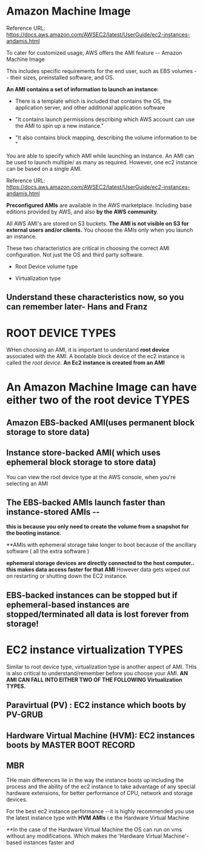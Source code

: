 # Amazon Machine Image

Reference URL: https://docs.aws.amazon.com/AWSEC2/latest/UserGuide/ec2-instances-andamis.html

To cater for customized usage, AWS offers the AMI feature -- Amazon Machine Image

This includes specific requirements for the end user, such as EBS volumes -- their sizes, preinstalled software, and OS.

**An AMI contains a set of information to launch an instance:**


  * There is a template which is included that contains the OS, the application server, and other additional application software

  * "It contains launch permissions describing which AWS account can use the AMI to spin up a new instance."

  * "It also contains block mapping, describing the volume information to be "

You are able to specify which AMI while launching an instance. An AMI can be used to launch multiple/ as many as required. However, one ec2 instance can be based on a single AMI.

Reference URL: https://docs.aws.amazon.com/AWSEC2/latest/UserGuide/ec2-instances-andamis.html

**Preconfigured AMIs** are available in the AWS marketplace. Including base editions provided by AWS, and also **by the AWS community**.

All AWS AMI's are stored on S3 buckets. **The AMI is not visible on S3 for external users and/or clients.** You choose the AMIs only when you launch an instance.

These two characteristics are critical in choosing the correct AMI configuration. Not just the OS and third party software.

  * Root Device volume type

  * Virtualization type

## Understand these characteristics now, so you can remember later- Hans and Franz

# ROOT DEVICE TYPES

WHen choosing an AMI, it is important to understand **root device** associated with the AMI.
A bootable block device of the ec2 instance is called the *root device*.
**An Ec2 instance is created from an AMI**

# An Amazon Machine Image can have either two of the root device TYPES

## Amazon EBS-backed AMI(uses permanent block storage to store data)
## Instance store-backed AMI( which uses ephemeral block storage to store data)

You can view the root device type at the AWS console, when you're selecting an AMI

## The EBS-backed AMIs launch faster than instance-stored AMIs --
**this is because you only need to create the volume from a snapshot for the booting instance.**

**AMIs with ephemeral storage take longer to boot because of the ancillary software ( all the extra software )

**ephemeral storage devices are directly connected to the host computer.. this makes data access faster for that AMI** However data gets wiped out on restarting or shutting down the EC2 instance.

## EBS-backed instances can be stopped but if ephemeral-based instances are stopped/terminated all data is lost forever from storage!

# EC2 instance virtualization TYPES

Similar to root device type, virtualization type is another aspect of AMI. THis is also critical to understand/remember before you choose your AMI. **AN AMI CAN FALL INTO EITHER TWO OF THE FOLLOWING Virtualization TYPES.**

## Paravirtual (PV) : EC2 instance which boots by PV-GRUB

## Hardware Virtual Machine (HVM): EC2 instances boots by MASTER BOOT RECORD
## MBR

THe main differences lie in the way the instance boots up including the process and the ability of the ec2 instance to take advantage of any special hardware extensions, for better performance of CPU, network and storage devices.

For the best ec2 instance performance --it is highly recommended you use the latest instance type with **HVM AMIs** i.e the Hardware Virtual Machine

**In the case of the Hardware Virtual Machine the OS can run on vms without any modifications. Which makes the 'Hardware Virtual Machine'-based instances faster and
